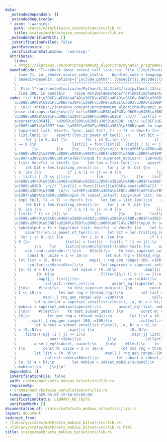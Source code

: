 ```yaml
---
data:
  _extendedDependsOn: []
  _extendedRequiredBy:
  - icon: ':warning:'
    path: crates/math/bitwise_convolution/src/lib.rs
    title: crates/math/bitwise_convolution/src/lib.rs
  _extendedVerifiedWith: []
  _isVerificationFailed: false
  _pathExtension: rs
  _verificationStatusIcon: ':warning:'
  attributes:
    links:
    - https://ikatakos.com/pot/programming_algorithm/dynamic_programming/subset_convolution
  bundledCode: "Traceback (most recent call last):\n  File \"/opt/hostedtoolcache/Python/3.13.2/x64/lib/python3.13/site-packages/onlinejudge_verify/documentation/build.py\"\
    , line 71, in _render_source_code_stat\n    bundled_code = language.bundle(stat.path,\
    \ basedir=basedir, options={'include_paths': [basedir]}).decode()\n          \
    \         ~~~~~~~~~~~~~~~^^^^^^^^^^^^^^^^^^^^^^^^^^^^^^^^^^^^^^^^^^^^^^^^^^^^^^^^^^^^^^^^^^\n\
    \  File \"/opt/hostedtoolcache/Python/3.13.2/x64/lib/python3.13/site-packages/onlinejudge_verify/languages/rust.py\"\
    , line 288, in bundle\n    raise NotImplementedError\nNotImplementedError\n"
  code: "//! bit\u306E\u4E0A\u4F4D\u30FB\u4E0B\u4F4D\u96C6\u5408\u306B\u95A2\u3059\
    \u308B\u9AD8\u901F\u30BC\u30FC\u30BF\u30FB\u30E1\u30D3\u30A6\u30B9\u5909\u63DB\
    \  \n//! <https://ikatakos.com/pot/programming_algorithm/dynamic_programming/subset_convolution>\n\
    \nuse std::ops::Sub;\n\n/// bit\u306E\u4E0A\u4F4D\u96C6\u5408\u306B\u95A2\u3059\
    \u308B\u9AD8\u901F\u30BC\u30FC\u30BF\u5909\u63DB  \n/// `list[i] = func({list[i\u306E\
    superset\u9054]})` \u306B\u5909\u63DB\u3059\u308B  \n/// \u53EF\u63DB\u306A\u4E8C\
    \u9805\u6F14\u7B97`func`\u3092\u6307\u5B9A\u3059\u308B\npub fn superset_zeta<T:\
    \ Copy>(mut list: Vec<T>, func: impl Fn(T, T) -> T) -> Vec<T> {\n    let len =\
    \ list.len();\n    assert!(len.is_power_of_two());\n    let bit = len.trailing_zeros();\n\
    \    for j in 0..bit {\n        for i in 0..len {\n            if i & (1 << j)\
    \ == 0 {\n                list[i] = func(list[i], list[i | (1 << j)]);\n     \
    \       }\n        }\n    }\n    list\n}\n\n/// bit\u306E\u4E0A\u4F4D\u96C6\u5408\
    \u306B\u95A2\u3059\u308B\u9AD8\u901F\u30E1\u30D3\u30A6\u30B9\u5909\u63DB(\u52A0\
    \u7B97\u306E\u9006\u6F14\u7B97)\npub fn superset_mobius<T: Sub<Output = T> + Copy>(mut\
    \ list: Vec<T>) -> Vec<T> {\n    let len = list.len();\n    assert!(len.is_power_of_two());\n\
    \    let bit = len.trailing_zeros();\n    for j in 0..bit {\n        for i in\
    \ 0..len {\n            if i & (1 << j) == 0 {\n                list[i] = list[i]\
    \ - list[i | (1 << j)];\n            }\n        }\n    }\n    list\n}\n\n/// bit\u306E\
    \u4E0B\u4F4D\u96C6\u5408\u306B\u95A2\u3059\u308B\u9AD8\u901F\u30BC\u30FC\u30BF\
    \u5909\u63DB  \n/// `list[i] = func({list[i\u306Esubset\u9054]})` \u306B\u5909\
    \u63DB\u3059\u308B  \n/// \u53EF\u63DB\u306A\u4E8C\u9805\u6F14\u7B97`func`\u3092\
    \u6307\u5B9A\u3059\u308B\npub fn subset_zeta<T: Copy>(mut list: Vec<T>, func:\
    \ impl Fn(T, T) -> T) -> Vec<T> {\n    let len = list.len();\n    assert!(len.is_power_of_two());\n\
    \    let bit = len.trailing_zeros();\n    for j in 0..bit {\n        for i in\
    \ 0..len {\n            if i & (1 << j) != 0 {\n                list[i] = func(list[i],\
    \ list[i ^ (1 << j)]);\n            }\n        }\n    }\n    list\n}\n\n/// bit\u306E\
    \u4E0B\u4F4D\u96C6\u5408\u306B\u95A2\u3059\u308B\u9AD8\u901F\u30E1\u30D3\u30A6\
    \u30B9\u5909\u63DB(\u52A0\u7B97\u306E\u9006\u6F14\u7B97)\npub fn subset_mobius<T:\
    \ Sub<Output = T> + Copy>(mut list: Vec<T>) -> Vec<T> {\n    let len = list.len();\n\
    \    assert!(len.is_power_of_two());\n    let bit = len.trailing_zeros();\n  \
    \  for j in 0..bit {\n        for i in 0..len {\n            if i & (1 << j) !=\
    \ 0 {\n                list[i] = list[i] - list[i ^ (1 << j)];\n            }\n\
    \        }\n    }\n    list\n}\n\n#[cfg(test)]\nmod tests {\n    use super::*;\n\
    \    use rand::prelude::*;\n\n    #[test]\n    fn test_superset_zeta() {\n   \
    \     const N: usize = 1 << 10;\n        let mut rng = thread_rng();\n       \
    \ let list = (0..N)\n            .map(|_| rng.gen_range(-100..=100))\n       \
    \     .collect::<Vec<i64>>();\n        let superset = superset_zeta(list.clone(),\
    \ |a, b| a + b);\n        let naive = (0..N)\n            .map(|i| {\n       \
    \         (0..N)\n                    .filter(|&j| (i & j) == i)\n           \
    \         .map(|j| list[j])\n                    .sum::<i64>()\n            })\n\
    \            .collect::<Vec<_>>();\n        assert_eq!(superset, naive);\n   \
    \ }\n\n    #[test]\n    fn test_superset_mobius() {\n        const N: usize =\
    \ 1 << 10;\n        let mut rng = thread_rng();\n        let list = (0..N)\n \
    \           .map(|_| rng.gen_range(-100..=100))\n            .collect::<Vec<i64>>();\n\
    \        let superset = superset_zeta(list.clone(), |a, b| a + b);\n        let\
    \ mobius = superset_mobius(superset);\n        assert_eq!(list, mobius);\n   \
    \ }\n\n    #[test]\n    fn test_subset_zeta() {\n        const N: usize = 1 <<\
    \ 10;\n        let mut rng = thread_rng();\n        let list = (0..N)\n      \
    \      .map(|_| rng.gen_range(-100..=100))\n            .collect::<Vec<i64>>();\n\
    \        let subset = subset_zeta(list.clone(), |a, b| a + b);\n        let naive\
    \ = (0..N)\n            .map(|i| {\n                (0..N)\n                 \
    \   .filter(|&j| (i | j) == i)\n                    .map(|j| list[j])\n      \
    \              .sum::<i64>()\n            })\n            .collect::<Vec<_>>();\n\
    \        assert_eq!(subset, naive);\n    }\n\n    #[test]\n    fn test_subset_mobius()\
    \ {\n        const N: usize = 1 << 10;\n        let mut rng = thread_rng();\n\
    \        let list = (0..N)\n            .map(|_| rng.gen_range(-100..=100))\n\
    \            .collect::<Vec<i64>>();\n        let subset = subset_zeta(list.clone(),\
    \ |a, b| a + b);\n        let mobius = subset_mobius(subset);\n        assert_eq!(list,\
    \ mobius);\n    }\n}\n"
  dependsOn: []
  isVerificationFile: false
  path: crates/math/zeta_mobius_bitset/src/lib.rs
  requiredBy:
  - crates/math/bitwise_convolution/src/lib.rs
  timestamp: '2025-03-09 15:54:02+09:00'
  verificationStatus: LIBRARY_NO_TESTS
  verifiedWith: []
documentation_of: crates/math/zeta_mobius_bitset/src/lib.rs
layout: document
redirect_from:
- /library/crates/math/zeta_mobius_bitset/src/lib.rs
- /library/crates/math/zeta_mobius_bitset/src/lib.rs.html
title: crates/math/zeta_mobius_bitset/src/lib.rs
---
```

